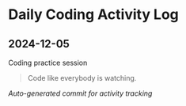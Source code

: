 # Daily Coding Activity Log

## 2024-12-05

Coding practice session

> Code like everybody is watching.

*Auto-generated commit for activity tracking*
